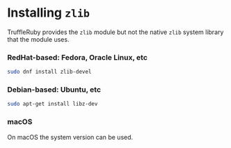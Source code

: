 # Installing `zlib`

TruffleRuby provides the `zlib` module but not the native `zlib` system
library that the module uses.

### RedHat-based: Fedora, Oracle Linux, etc

```bash
sudo dnf install zlib-devel
```

### Debian-based: Ubuntu, etc

```bash
sudo apt-get install libz-dev
```

### macOS

On macOS the system version can be used.
